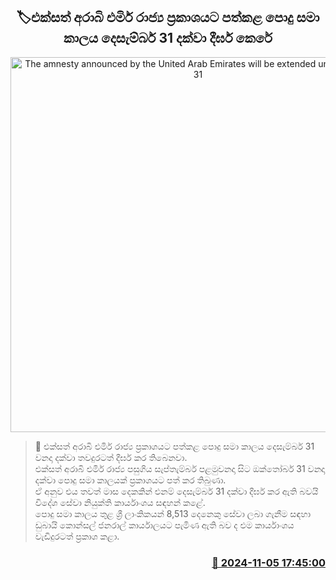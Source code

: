 <p align='center'><b><h2 align='center' title='The amnesty announced by the United Arab Emirates will be extended until December 31'>🏷එක්සත් අරාබි එමිර් රාජ්‍ය ප්‍රකාශයට පත්කළ පොදු සමා කාලය දෙසැම්බර් 31 දක්වා දීර්ඝ කෙරේ</h2></b></p>
<p align='center'><img src='https://helakuru.sgp1.cdn.digitaloceanspaces.com/esana/images/lib/uae-weekend-archived.jpg' width='600' alt='The amnesty announced by the United Arab Emirates will be extended until December 31'></p>

>📝 එක්සත් අරාබි එමිර් රාජ්‍ය ප්‍රකාශයට පත්කළ පොදු සමා කාලය දෙසැම්බර් 31 වනදා දක්වා තවදුරටත් දීර්ඝ කර තිබෙනවා.<br>එක්සත් අරාබි එමිර් රාජ්‍ය පසුගිය සැප්තැම්බර් පළමුවනදා සිට ඔක්තෝබර් 31 වනදා දක්වා පොදු සමා කාලයක් ප්‍රකාශයට පත් කර තිබුණා.<br>ඒ අනුව එය තවත් මාස දෙකකින් එනම් දෙසැම්බර් 31 දක්වා දීර්ඝ කර ඇති බවයි විදේශ සේවා නියුක්ති කාර්යාංශය සඳහන් කළේ.<br>පොදු සමා කාලය තුළ ශ්‍රී ලාංකිකයන් 8,513 දෙනෙකු සේවා ලබා ගැනීම සඳහා ඩුබායි කොන්සල් ජනරාල් කාර්යාලයට පැමිණ ඇති බව ද එම කාර්යාංශය වැඩිදුරටත් ප්‍රකාශ කළා.<br>

<h3 align='right'><a href='https://www.helakuru.lk/esana/p/104776/'>📅 2024-11-05 17:45:00</a></h3>
